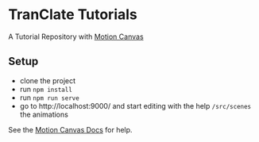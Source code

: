 # TranClate Tutorials
A Tutorial Repository with [Motion Canvas](https://motioncanvas.io/)

## Setup

- clone the project
- run `npm install`
- run `npm run serve`
- go to http://localhost:9000/ and start editing with the help `/src/scenes` the animations

See the [Motion Canvas Docs](https://motioncanvas.io/docs/) for help.
